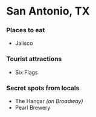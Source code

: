 # San Antonio, TX

### Places to eat
- Jalisco

### Tourist attractions
- Six Flags

### Secret spots from locals
- The Hangar *(on Broadway)*
- Pearl Brewery
